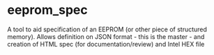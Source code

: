 # eeprom_spec
A tool to aid specification of an EEPROM (or other piece of structured memory). Allows definition on JSON format - this is the master - and creation of HTML spec (for documentation/review) and Intel HEX file
